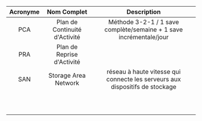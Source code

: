 |Acronyme|Nom Complet|Description|
|:--:|:--:|:--:|
| PCA | Plan de Continuité d'Activité | Méthode 3-2-1 / 1 save complète/semaine + 1 save incrémentale/jour |
| PRA | Plan de Reprise d'Activité |  |
| SAN | Storage Area Network | réseau à haute vitesse qui connecte les serveurs aux dispositifs de stockage |
|  |  |  |
|  |  |  |
|  |  |  |
|  |  |  |
|  |  |  |
|  |  |  |
|  |  |  |
|  |  |  |
|  |  |  |
|  |  |  |
